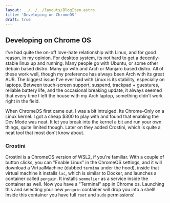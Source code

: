 ```yaml
---
layout: ../../../layouts/BlogItem.astro
title: 'Developing on ChromeOS'
draft: true
---
```

## Developing on Chrome OS

I've had quite the on-off love-hate relationship with Linux, and for good reason, in my opinion.
For desktop system, its not hard to get a decently-stable linux up and running.
Many people go with Ubuntu, or some other debain based distro. Many go with and Arch or Manjaro based distro.
All of these work well, though my preference has always been Arch with its great AUR.
The biggest issue I've ever had with Linux is its stability, especially on laptops. Between touch-screen
support, suspend, trackpad + guestures, reliable battery life, and the occasional breaking update,
it always seemed that every time I left the house with my Arch laptop, something didn't work right
in the field.

When ChromeOS first came out, I was a bit intruiged. Its Chrome-Only on a Linux kernel. I got a cheap $300 to play with and
found that enabling the Dev Mode was neat. It let you break into the kernel a bit and run your own things, quite limited though.
Later on they added Crostini, which is quite a neat tool that most don't know about.

### Crostini
Crostini is a ChromeOS version of WSL2, if you're familiar. With a couple of button clicks, you can "Enable Linux" in the ChromeOS settings,
and it will download a VirtualMachine (dubbed `termina` under the hood), inside that virtual machine it installs `lxc`, which is similar to 
Docker, and launches a container called `penguin`. It installs `sommelier` as a service inside the container as well. Now you have a "Terminal" app
in Chrome os. Launching this and selecting your new `penguin` container will drop you into a shell! Inside this container you have full
`root` and `sudo` permissions!
